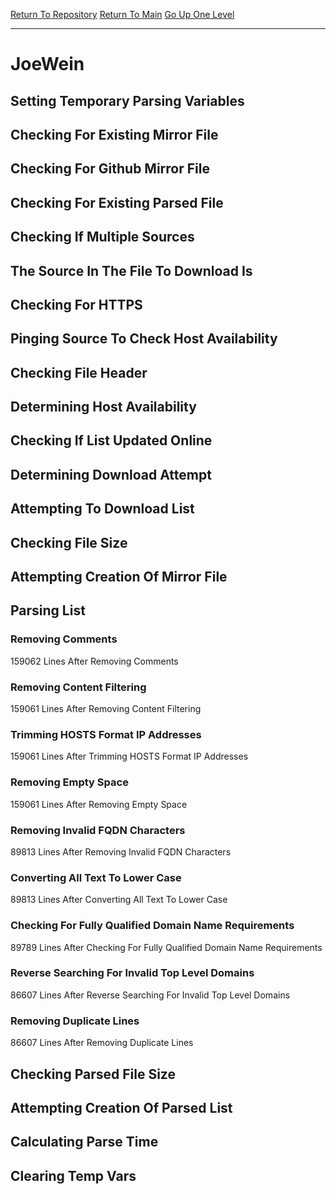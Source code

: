 [Return To Repository](https://github.com/deathbybandaid/piholeparser/)
[Return To Main](https://github.com/deathbybandaid/piholeparser/blob/master/RecentRunLogs/Mainlog.md)
[Go Up One Level](https://github.com/deathbybandaid/piholeparser/blob/master/RecentRunLogs/TopLevelScripts/30-Processing-External-Blacklists.md)
____________________________________
# JoeWein
## Setting Temporary Parsing Variables
## Checking For Existing Mirror File
## Checking For Github Mirror File
## Checking For Existing Parsed File
## Checking If Multiple Sources
## The Source In The File To Download Is
## Checking For HTTPS
## Pinging Source To Check Host Availability
## Checking File Header
## Determining Host Availability
## Checking If List Updated Online
## Determining Download Attempt
## Attempting To Download List
## Checking File Size
## Attempting Creation Of Mirror File
## Parsing List
### Removing Comments
159062 Lines After Removing Comments
### Removing Content Filtering
159061 Lines After Removing Content Filtering
### Trimming HOSTS Format IP Addresses
159061 Lines After Trimming HOSTS Format IP Addresses
### Removing Empty Space
159061 Lines After Removing Empty Space
### Removing Invalid FQDN Characters
89813 Lines After Removing Invalid FQDN Characters
### Converting All Text To Lower Case
89813 Lines After Converting All Text To Lower Case
### Checking For Fully Qualified Domain Name Requirements
89789 Lines After Checking For Fully Qualified Domain Name Requirements
### Reverse Searching For Invalid Top Level Domains
86607 Lines After Reverse Searching For Invalid Top Level Domains
### Removing Duplicate Lines
86607 Lines After Removing Duplicate Lines
## Checking Parsed File Size
## Attempting Creation Of Parsed List
## Calculating Parse Time
## Clearing Temp Vars
